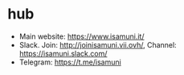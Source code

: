 # hub

- Main website: https://www.isamuni.it/
- Slack. Join: http://joinisamuni.vii.ovh/, Channel: https://isamuni.slack.com/
- Telegram: https://t.me/isamuni
